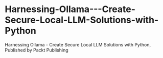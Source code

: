 # Harnessing-Ollama---Create-Secure-Local-LLM-Solutions-with-Python
Harnessing Ollama - Create Secure Local LLM Solutions with Python, Published by Packt Publishing
